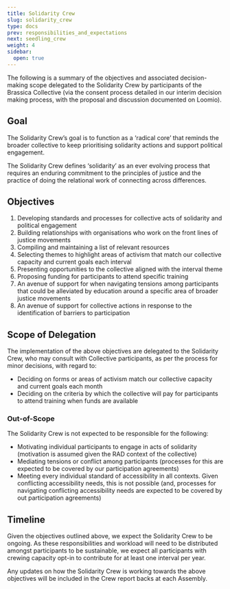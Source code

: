 ```yaml
---
title: Solidarity Crew
slug: solidarity_crew
type: docs
prev: responsibilities_and_expectations
next: seedling_crew
weight: 4
sidebar:
  open: true
---
```


The following is a summary of the objectives and associated decision-making scope delegated to the Solidarity Crew by participants of the Brassica Collective (via the consent process detailed in our interim decision making process, with the proposal and discussion documented on Loomio). 

## Goal 
The Solidarity Crew’s goal is to function as a ‘radical core’ that reminds the broader collective to keep prioritising solidarity actions and support political engagement. 

The Solidarity Crew defines ‘solidarity’ as an ever evolving process that requires an enduring commitment to the principles of justice and the practice of doing the relational work of connecting across differences. 

## Objectives

1. Developing standards and processes for collective acts of solidarity and political engagement 
2. Building relationships with organisations who work on the front lines of justice movements
3. Compiling and maintaining a list of relevant resources  
4. Selecting themes to highlight areas of activism that match our collective capacity and current goals each interval
5. Presenting opportunities to the collective aligned with the interval theme
6. Proposing funding for participants to attend specific training 
7. An avenue of support for when navigating tensions among participants that could be alleviated by education around a specific area of broader justice movements 
8. An avenue of support for collective actions in response to the identification of barriers to participation

## Scope of Delegation
The implementation of the above objectives are delegated to the Solidarity Crew, who may consult with Collective participants, as per the process for minor decisions, with regard to:
* Deciding on forms or areas of activism match our collective capacity and current goals each month
* Deciding on the criteria by which the collective will pay for participants to attend training when funds are available 

### Out-of-Scope 
The Solidarity Crew is not expected to be responsible for the following:
* Motivating individual participants to engage in acts of solidarity (motivation is assumed given the RAD context of the collective)
* Mediating tensions or conflict among participants (processes for this are expected to be covered by our participation agreements) 
* Meeting every individual standard of accessibility in all contexts. Given conflicting accessibility needs, this is not possible (and, processes for navigating conflicting accessibility needs are expected to be covered by out participation agreements) 

## Timeline 
Given the objectives outlined above, we expect the Solidarity Crew to be ongoing. As these responsibilities and workload will need to be distributed amongst participants to be sustainable, we expect all participants with crewing capacity opt-in to contribute for at least one interval per year.

Any updates on how the Solidarity Crew is working towards the above objectives will be included in the Crew report backs at each Assembly. 